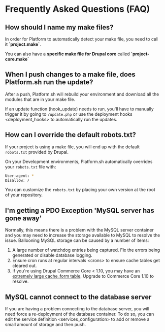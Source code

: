 # Frequently Asked Questions (FAQ)

## How should I name my make files?

In order for Platform to automatically detect your make file, you need
to call it **\`project.make\`**.

You can also have a **specific make file for Drupal core** called
**\`project-core.make\`**

## When I push changes to a make file, does Platform.sh run the update?

After a push, Platform.sh will rebuild your environment and download all
the modules that are in your make file.

If an update function (hook\_update) needs to run, you'll have to
manually trigger it by going to `/update.php` or use the
deployment hooks \<deployment\_hooks\> to automatically run the updates.

## How can I override the default robots.txt?

If your project is using a make file, you will end up with the default
`robots.txt` provided by Drupal.

On your Development environments, Platform.sh automatically overrides
your `robots.txt` file with:

```bash
User-agent: *
Disallow: /
```

You can customize the `robots.txt` by placing your own version at the
root of your repository.

## I'm getting a PDO Exception 'MySQL server has gone away'

Normally, this means there is a problem with the MySQL server container
and you may need to increase the storage available to MySQL to resolve
the issue. Ballooning MySQL storage can be caused by a number of items:

1)  A large number of watchdog entries being captured. Fix the errors
    being generated or disable database logging.
2)  Ensure cron runs at regular intervals \<crons\> to ensure cache
    tables get cleared out.
3)  If you're using Drupal Commerce Core \< 1.10, you may have an
    [extremely large cache\_form
    table](https://www.drupal.org/node/2057073). Upgrade to Commerce
    Core 1.10 to resolve.

## MySQL cannot connect to the database server

If you are having a problem connecting to the database server, you will
need force a re-deployment of the database container. To do so, you can
edit the service definition \<services\_configuration\> to add or remove
a small amount of storage and then push.


